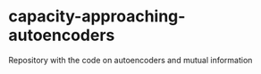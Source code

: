 # capacity-approaching-autoencoders
Repository with the code on autoencoders and mutual information
